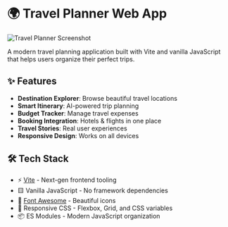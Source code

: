 # 🌍 Travel Planner Web App

![Travel Planner Screenshot](./public/screenshot.png) <!-- Add a screenshot if available -->

A modern travel planning application built with Vite and vanilla JavaScript that helps users organize their perfect trips.

## ✨ Features

- **Destination Explorer**: Browse beautiful travel locations
- **Smart Itinerary**: AI-powered trip planning
- **Budget Tracker**: Manage travel expenses
- **Booking Integration**: Hotels & flights in one place
- **Travel Stories**: Real user experiences
- **Responsive Design**: Works on all devices

## 🛠️ Tech Stack

- ⚡ [Vite](https://vitejs.dev/) - Next-gen frontend tooling
- 🟨 Vanilla JavaScript - No framework dependencies
- 🎨 [Font Awesome](https://fontawesome.com) - Beautiful icons
- 📱 Responsive CSS - Flexbox, Grid, and CSS variables
- 📦 ES Modules - Modern JavaScript organization

